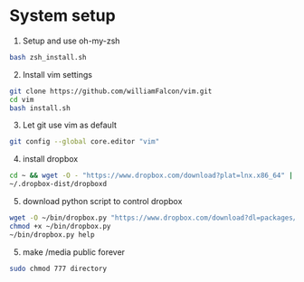 # System setup
1. Setup and use oh-my-zsh
```bash    
bash zsh_install.sh
```    

2. Install vim settings    
```bash.sh
git clone https://github.com/williamFalcon/vim.git
cd vim
bash install.sh 
```
    
3. Let git use vim as default    
```bash    
git config --global core.editor "vim"    
```    


4. install dropbox   
```bash
cd ~ && wget -O - "https://www.dropbox.com/download?plat=lnx.x86_64" | tar xzf -
~/.dropbox-dist/dropboxd
```   
5. download python script to control dropbox   
```bash   
wget -O ~/bin/dropbox.py "https://www.dropbox.com/download?dl=packages/dropbox.py"
chmod +x ~/bin/dropbox.py
~/bin/dropbox.py help

```   

5. make /media public forever   
```bash
sudo chmod 777 directory
```

